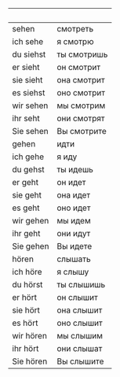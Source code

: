 &nbsp;      | &nbsp;
------------|-------
sehen       | смотреть
ich sehe    | я смотрю 
du siehst   | ты смотришь
er sieht    | он смотрит
sie sieht   | она смотрит
es siehst   | оно смотрит
wir sehen   | мы смотрим
ihr seht    | они смотрят
Sie sehen   | Вы смотрите
gehen       | идти
ich gehe    | я иду
du gehst    | ты идешь
er geht     | он идет
sie geht    | она идет
es geht     | оно идет
wir gehen   | мы идем
ihr geht    | они идут
Sie gehen   | Вы идете
hören       | слышать
ich höre    | я слышу
du hörst    | ты слышишь
er hört     | он слышит
sie hört    | она слышит
es hört     | оно слышит
wir hören   | мы слышим
ihr hört    | они слышат
Sie hören   | Вы слышите
